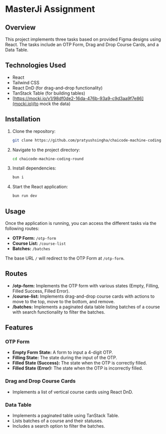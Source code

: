 # MasterJi Assignment

## Overview

This project implements three tasks based on provided Figma designs using React. The tasks include an OTP Form, Drag and Drop Course Cards, and a Data Table.

## Technologies Used

- React
- Tailwind CSS
- React DnD (for drag-and-drop functionality)
- TanStack Table (for building tables)
- [https://mocki.io/v1/98df0de2-16da-476b-93a9-c9d3aa9f7e86](mocki.io)(to mock the data)

## Installation

1. Clone the repository:
   ```sh
   git clone https://github.com/pratyushsingha/chaicode-machine-coding-round.git
   ```
2. Navigate to the project directory:
   ```sh
   cd chaicode-machine-coding-round
   ```
3. Install dependencies:
   ```sh
   bun i
   ```
4. Start the React application:
   ```sh
   bun run dev
   ```

## Usage

Once the application is running, you can access the different tasks via the following routes:

- **OTP Form:** `/otp-form`
- **Course List:** `/course-list`
- **Batches:** `/batches`

The base URL `/` will redirect to the OTP Form at `/otp-form`.

## Routes

- **/otp-form:** Implements the OTP form with various states (Empty, Filling, Filled Success, Filled Error).
- **/course-list:** Implements drag-and-drop course cards with actions to move to the top, move to the bottom, and remove.
- **/batches:** Implements a paginated data table listing batches of a course with search functionality to filter the batches.

## Features

### OTP Form

- **Empty Form State:** A form to input a 4-digit OTP.
- **Filling State:** The state during the input of the OTP.
- **Filled State (Success):** The state when the OTP is correctly filled.
- **Filled State (Error):** The state when the OTP is incorrectly filled.

### Drag and Drop Course Cards

- Implements a list of vertical course cards using React DnD.

### Data Table

- Implements a paginated table using TanStack Table.
- Lists batches of a course and their statuses.
- Includes a search option to filter the batches.
